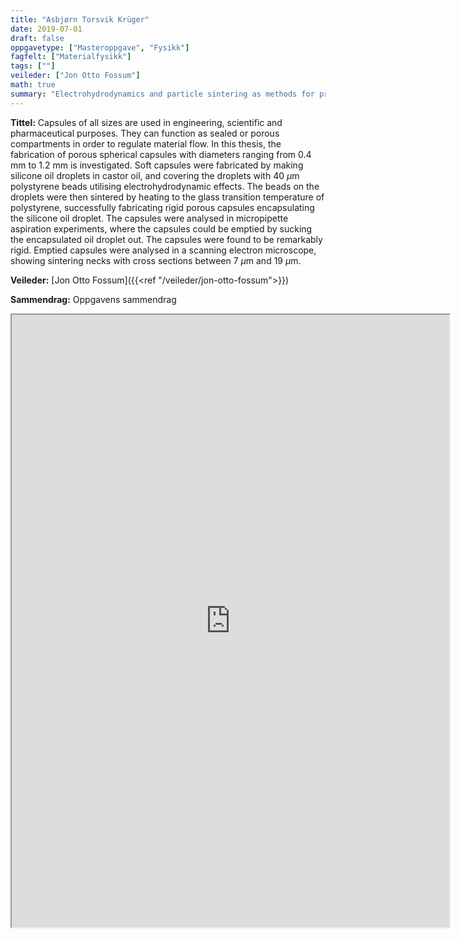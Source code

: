 ```yaml
---
title: "Asbjørn Torsvik Krüger"
date: 2019-07-01
draft: false
oppgavetype: ["Masteroppgave", "Fysikk"]
fagfelt: ["Materialfysikk"]
tags: [""]
veileder: ["Jon Otto Fossum"]
math: true
summary: "Electrohydrodynamics and particle sintering as methods for production of microporous capsules"
---
```


**Tittel:** Capsules of all sizes are used in engineering, scientific and pharmaceutical purposes. They can function as sealed or porous compartments in order to regulate material flow. In this thesis, the fabrication of porous spherical capsules with diameters ranging from 0.4 mm to 1.2 mm is investigated. Soft capsules were fabricated by making silicone oil droplets in castor oil, and covering the droplets with 40 $\mu$m polystyrene beads utilising electrohydrodynamic effects. The beads on the droplets were then sintered by heating to the glass transition temperature of polystyrene, successfully fabricating rigid porous capsules encapsulating the silicone oil droplet. The capsules were analysed in micropipette aspiration experiments, where the capsules could be emptied by sucking the encapsulated oil droplet out. The capsules were found to be remarkably rigid. Emptied capsules were analysed in a scanning electron microscope, showing sintering necks with cross sections between 7 $\mu$m and 19 $\mu$m.

**Veileder:** [Jon Otto Fossum]({{<ref "/veileder/jon-otto-fossum">}}) 

**Sammendrag:** Oppgavens sammendrag

<iframe src="https://drive.google.com/file/d/1N1BaC_tS2KN6-EqEmSe5txQLDAY6Kpk9/preview" width="700" height="980" allow="autoplay"></iframe>